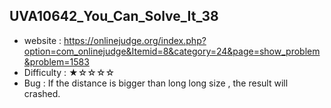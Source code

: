 ## UVA10642_You_Can_Solve_It_38
+ website : https://onlinejudge.org/index.php?option=com_onlinejudge&Itemid=8&category=24&page=show_problem&problem=1583
+ Difficulty : ★☆☆☆☆
+ Bug : If the distance is bigger than long long size , the result will crashed. 
